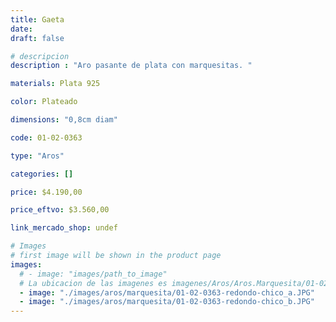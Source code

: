 ```yaml
---
title: Gaeta
date: 
draft: false

# descripcion
description : "Aro pasante de plata con marquesitas. "

materials: Plata 925

color: Plateado

dimensions: "0,8cm diam"

code: 01-02-0363

type: "Aros"

categories: []

price: $4.190,00

price_eftvo: $3.560,00

link_mercado_shop: undef

# Images
# first image will be shown in the product page
images:
  # - image: "images/path_to_image"
  # La ubicacion de las imagenes es imagenes/Aros/Aros.Marquesita/01-02-0363-gaeta
  - image: "./images/aros/marquesita/01-02-0363-redondo-chico_a.JPG"
  - image: "./images/aros/marquesita/01-02-0363-redondo-chico_b.JPG"
---
```

